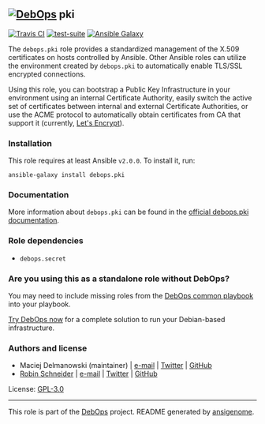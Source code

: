 ## [![DebOps](https://debops.org/images/debops-small.png)](https://debops.org) pki

<!-- This file was generated by Ansigenome. Do not edit this file directly but
     instead have a look at the files in the ./meta/ directory. -->

[![Travis CI](https://img.shields.io/travis/debops/ansible-pki.svg?style=flat)](https://travis-ci.org/debops/ansible-pki)
[![test-suite](https://img.shields.io/badge/test--suite-ansible--pki-blue.svg?style=flat)](https://github.com/debops/test-suite/tree/master/ansible-pki/)
[![Ansible Galaxy](https://img.shields.io/badge/galaxy-debops.pki-660198.svg?style=flat)](https://galaxy.ansible.com/debops/pki)


The `debops.pki` role provides a standardized management of the X.509
certificates on hosts controlled by Ansible. Other Ansible roles can utilize
the environment created by `debops.pki` to automatically enable TLS/SSL
encrypted connections.

Using this role, you can bootstrap a Public Key Infrastructure in your
environment using an internal Certificate Authority, easily switch the active
set of certificates between internal and external Certificate Authorities, or
use the ACME protocol to automatically obtain certificates from CA that
support it (currently, [Let's Encrypt][lets-encrypt]).

[lets-encrypt]: https://letsencrypt.org/

### Installation

This role requires at least Ansible `v2.0.0`. To install it, run:

```Shell
ansible-galaxy install debops.pki
```

### Documentation

More information about `debops.pki` can be found in the
[official debops.pki documentation](https://docs.debops.org/en/latest/ansible/roles/ansible-pki/docs/).


### Role dependencies

- `debops.secret`

### Are you using this as a standalone role without DebOps?

You may need to include missing roles from the [DebOps common
playbook](https://github.com/debops/debops-playbooks/blob/master/playbooks/common.yml)
into your playbook.

[Try DebOps now](https://debops.org/) for a complete solution to run your Debian-based infrastructure.





### Authors and license

- Maciej Delmanowski (maintainer) | [e-mail](mailto:drybjed@gmail.com) | [Twitter](https://twitter.com/drybjed) | [GitHub](https://github.com/drybjed)
- [Robin Schneider](http://ypid.de/) | [e-mail](mailto:ypid@riseup.net) | [Twitter](https://twitter.com/ypid) | [GitHub](https://github.com/ypid)

License: [GPL-3.0](https://tldrlegal.com/license/gnu-general-public-license-v3-%28gpl-3%29)

***

This role is part of the [DebOps](https://debops.org/) project. README generated by [ansigenome](https://github.com/nickjj/ansigenome/).
